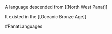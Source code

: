 A language descended from [[North West Panat]]

It existed in the [[Oceanic Bronze Age]]


#PanatLanguages